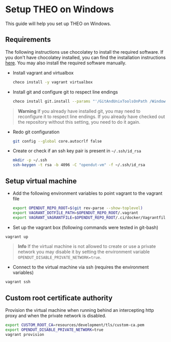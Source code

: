 # Setup THEO on Windows

This guide will help you set up THEO on Windows.

## Requirements
The following instructions use chocolatey to install the required software. 
If you don't have chocolatey installed, you can find the installation instructions [here](https://chocolatey.org/install).
You may also install the required software manually.

* Install vagrant and virtualbox
    ```sh
    choco install -y vagrant virtualbox
    ```
* Install git and configure git to respect line endings
    ```sh
    choco install git.install --params "'/GitAndUnixToolsOnPath /WindowsTerminal /NoAutoCrlf'"
    ```

> **Warning**
> If you already have installed git, you may need to reconfigure it to respect line endings.
> If you already have checked out the repository without this setting, you need to do it again.

  * Redo git configuration
    ```sh
    git config --global core.autocrlf false
    ```

* Create or check if an ssh key pair is present in `~/.ssh/id_rsa`
  ```sh
  mkdir -p ~/.ssh
  ssh-keygen -t rsa -b 4096 -C "opendut-vm" -f ~/.ssh/id_rsa
  ```

## Setup virtual machine

* Add the following environment variables to point vagrant to the vagrant file
    ```sh
    export OPENDUT_REPO_ROOT=$(git rev-parse --show-toplevel)
    export VAGRANT_DOTFILE_PATH=$OPENDUT_REPO_ROOT/.vagrant
    export VAGRANT_VAGRANTFILE=$OPENDUT_REPO_ROOT/.ci/docker/Vagrantfile
    ```
* Set up the vagrant box (following commands were tested in git-bash)
```sh
vagrant up
```


> **Info**
> If the virtual machine is not allowed to create or use a private network you may disable it by setting the environment variable `OPENDUT_DISABLE_PRIVATE_NETWORK=true`.

* Connect to the virtual machine via ssh (requires the environment variables)
```sh
vagrant ssh
```

## Custom root certificate authority
Provision the virtual machine when running behind an intercepting http proxy and when the private network is disabled.

```sh
export CUSTOM_ROOT_CA=resources/development/tls/custom-ca.pem
export OPENDUT_DISABLE_PRIVATE_NETWORK=true
vagrant provision
```
